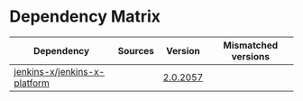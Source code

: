 # Dependency Matrix

Dependency | Sources | Version | Mismatched versions
---------- | ------- | ------- | -------------------
[jenkins-x/jenkins-x-platform](https://github.com/jenkins-x/jenkins-x-platform) |  | [2.0.2057](https://github.com/jenkins-x/jenkins-x-platform/releases/tag/v2.0.2057) | 
